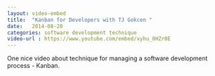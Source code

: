 ```yaml
---
layout: video-embed
title:  "Kanban for Developers with TJ Gokcen "
date:   2014-08-20
categories: software development technique
video-url : https://www.youtube.com/embed/xyhu_0HZr0E
---
```

One nice video about technique for managing a software development process - Kanban.